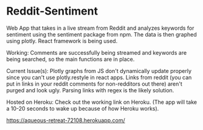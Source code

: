 # Reddit-Sentiment

Web App that takes in a live stream from Reddit and analyzes keywords for sentiment using the sentiment package from npm. The data is then graphed using plotly. React framework is being used.

Working: Comments are successfully being streamed and keywords are being searched, so the main functions are in place.

Current Issue(s): Plotly graphs from JS don't dynamically update properly since you can't use plotly.restyle in react apps.
Links from reddit (you can put in links in your reddit comments for non-redditors out there) aren't purged and look ugly. Parsing links with regex is the likely solution.

Hosted on Heroku: Check out the working link on Heroku. (The app will take a 10-20 seconds to wake up because of how Heroku works).

https://aqueous-retreat-72108.herokuapp.com/


